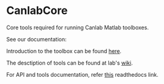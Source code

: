 CanlabCore
==========

Core tools required for running Canlab Matlab toolboxes.

See our documentation:

Introduction to the toolbox can be found <a href = "http://canlab.github.io/CanlabCore">here</a>.

The desctiption of tools can be found at lab's <a href = "http://wagerlab.colorado.edu/wiki/doku.php/help/fmri_tools_documentation">wiki</a>.

For API and tools documentation, refer <a href = http://canlabcore.readthedocs.org/en/latest/>this</a> readthedocs link.
